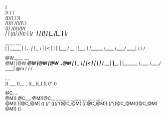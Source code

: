  (                 
 )\ )      (       
(()/(    ) )\(     
 /(_))( /(((_)\ )  
(_))  )(_))_(()/(  
| |  ((_)_| |)(_)) 
| |__/ _` | | || | 
|____\__,_|_|\_, | 
             |__/  

.____           .__         
|    |   _____  |  | ___.__.
|    |   \__  \ |  |<   |  |
|    |___ / __ \|  |_\___  |
|_______ (____  /____/ ____|
        \/    \/     \/  

@W.____           .__         
@M|    |@W   _____@M  |@M  |@W ___.__.@M
|    |   \__  \ |  |<   |  |
|    |___ / __ \|  |_\___  |
|_______ (____  /____/ ____|
@m        \/    \/     \/  


 _        _     
 ))  ___  ))__ _
((__((_( (( \(/'
             )) 


 @C_       _                                        
 @M)) @C___  @M))@C__ _  __ _ _ _   __ _ __  __ _ __  _   
@M(( ((@C_@M( (( \(/'  \(((/'((@C_@M( \(/'@C_@M))  \(/'((@C_@M)((@C_@M( 
            @M))                        ))                       